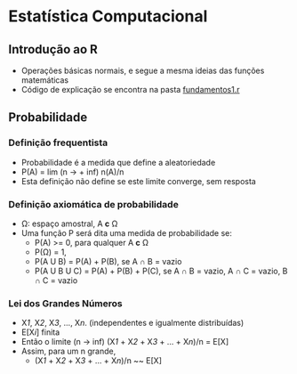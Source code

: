 # Estatística Computacional

## Introdução ao R

- Operações básicas normais, e segue a mesma ideias das funções matemáticas
- Código de explicação se encontra na pasta [fundamentos1.r](linguagem-r/introduction/)

## Probabilidade

### Definição frequentista

- Probabilidade é a medida que define a aleatoriedade
- P(A) = lim (n -> + inf) n(A)/n
- Esta definição não define se este limite converge, sem resposta

### Definição axiomática de probabilidade

- Ω: espaço amostral, A **c** Ω
- Uma função P será dita uma medida de probabilidade se:
  - P(A) >= 0, para qualquer A **c** Ω
  - P(Ω) = 1,
  - P(A U B) = P(A) + P(B), se A ∩ B = vazio
  - P(A U B U C) = P(A) + P(B) + P(C), se A ∩ B = vazio, A ∩ C = vazio, B ∩ C = vazio

### Lei dos Grandes Números

- X*1*, X*2*, X*3*, ..., X*n*. (independentes e igualmente distribuídas)
- E[X*i*] finita
- Então o limite (n -> inf) (X*1* + X*2* + X*3* + ... + X*n*)/n = E[X]
- Assim, para um n grande,
  - (X*1* + X*2* + X*3* + ... + X*n*)/n ~~ E[X]

